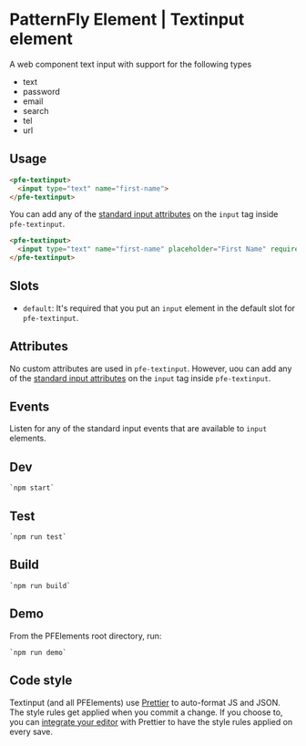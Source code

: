 # PatternFly Element | Textinput element
A web component text input with support for the following types
- text
- password
- email
- search
- tel
- url

## Usage
```html
<pfe-textinput>
  <input type="text" name="first-name">
</pfe-textinput>
```

You can add any of the [standard input attributes](https://developer.mozilla.org/en-US/docs/Web/HTML/Element/input#Attributes) on the `input` tag inside `pfe-textinput`.

```html
<pfe-textinput>
  <input type="text" name="first-name" placeholder="First Name" required>
</pfe-textinput>
```

## Slots
- `default`: It's required that you put an `input` element in the default slot for `pfe-textinput`. 

## Attributes
No custom attributes are used in `pfe-textinput`. However, uou can add any of the [standard input attributes](https://developer.mozilla.org/en-US/docs/Web/HTML/Element/input#Attributes) on the `input` tag inside `pfe-textinput`.

## Events
Listen for any of the standard input events that are available to `input` elements.

## Dev

    `npm start`

## Test

    `npm run test`

## Build

    `npm run build`

## Demo

From the PFElements root directory, run:

    `npm run demo`

## Code style

Textinput (and all PFElements) use [Prettier][prettier] to auto-format JS and JSON. The style rules get applied when you commit a change. If you choose to, you can [integrate your editor][prettier-ed] with Prettier to have the style rules applied on every save.

[prettier]: https://github.com/prettier/prettier/
[prettier-ed]: https://prettier.io/docs/en/editors.html
[web-component-tester]: https://github.com/Polymer/web-component-tester
